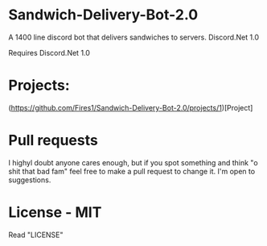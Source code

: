# Sandwich-Delivery-Bot-2.0
A 1400 line discord bot that delivers sandwiches to servers. Discord.Net 1.0 

Requires Discord.Net 1.0

# Projects:
(https://github.com/Fires1/Sandwich-Delivery-Bot-2.0/projects/1)[Project]

# Pull requests
I highyl doubt anyone cares enough, but if you spot something and think "o shit that bad fam" feel free to make a pull request to change it. I'm open to suggestions.

# License - MIT
 Read "LICENSE"
